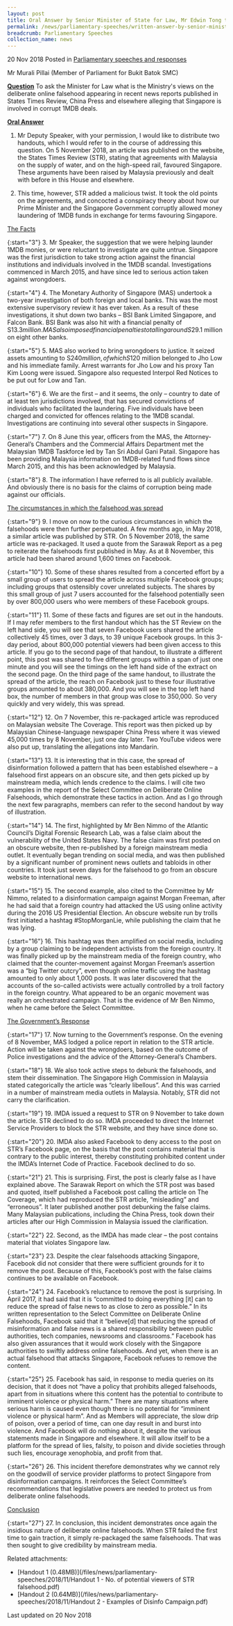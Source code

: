 ```yaml
---
layout: post
title: Oral Answer by Senior Minister of State for Law, Mr Edwin Tong to Parliamentary Question on Deliberate Online Falsehoods
permalink: /news/parliamentary-speeches/written-answer-by-senior-minister-of-state-edwin-tong-to-parliamentary-question-on-dof
breadcrumb: Parliamentary Speeches
collection_name: news
---
```


20 Nov 2018 Posted in [Parliamentary speeches and responses](/news/parliamentary-speeches)


Mr Murali Pillai (Member of Parliament for Bukit Batok SMC)

**<u>Question</u>**
To ask the Minister for Law what is the Ministry's views on the deliberate online falsehood appearing in recent news reports published in States Times Review, China Press and elsewhere alleging that Singapore is involved in corrupt 1MDB deals.


**<u>Oral Answer</u>**

1. Mr Deputy Speaker, with your permission, I would like to distribute two handouts, which I would refer to in the course of addressing this question. On 5 November 2018, an article was published on the website, the States Times Review (STR), stating that agreements with Malaysia on the supply of water, and on the high-speed rail, favoured Singapore. These arguments have been raised by Malaysia previously and dealt with before in this House and elsewhere.
 
2. This time, however, STR added a malicious twist. It took the old points on the agreements, and concocted a conspiracy theory about how our Prime Minister and the Singapore Government corruptly allowed money laundering of 1MDB funds in exchange for terms favouring Singapore.

<u>The Facts</u>

{:start="3"}
3. Mr Speaker, the suggestion that we were helping launder 1MDB monies, or were reluctant to investigate are quite untrue. Singapore was the first jurisdiction to take strong action against the financial institutions and individuals involved in the 1MDB scandal. Investigations commenced in March 2015, and have since led to serious action taken against wrongdoers.

{:start="4"}
4. The Monetary Authority of Singapore (MAS) undertook a two-year investigation of both foreign and local banks. This was the most extensive supervisory review it has ever taken. As a result of these investigations, it shut down two banks – BSI Bank Limited Singapore, and Falcon Bank. BSI Bank was also hit with a financial penalty of S$13.3 million. MAS also imposed financial penalties totalling around S$29.1 million on eight other banks.

{:start="5"}
5. MAS also worked to bring wrongdoers to justice. It seized assets amounting to S$240 million, of which S$120 million belonged to Jho Low and his immediate family.  Arrest warrants for Jho Low and his proxy Tan Kim Loong were issued. Singapore also requested Interpol Red Notices to be put out for Low and Tan.

{:start="6"}
6. We are the first – and it seems, the only – country to date of at least ten jurisdictions involved, that has secured convictions of individuals who facilitated the laundering. Five individuals have been charged and convicted for offences relating to the 1MDB scandal. Investigations are continuing into several other suspects in Singapore.

{:start="7"}
7. On 8 June this year, officers from the MAS, the Attorney-General’s Chambers and the Commercial Affairs Department met the Malaysian 1MDB Taskforce led by Tan Sri Abdul Gani Patail. Singapore has been providing Malaysia information on 1MDB-related fund flows since March 2015, and this has been acknowledged by Malaysia.

{:start="8"}
8. The information I have referred to is all publicly available. And obviously there is no basis for the claims of corruption being made against our officials.

<u>The circumstances in which the falsehood was spread</u>


{:start="9"}
9. I move on now to the curious circumstances in which the falsehoods were then further perpetuated. A few months ago, in May 2018, a similar article was published by STR. On 5 November 2018, the same article was re-packaged. It used a quote from the Sarawak Report as a peg to reiterate the falsehoods first published in May. As at 8 November, this article had been shared around 1,600 times on Facebook.


{:start="10"}
10. Some of these shares resulted from a concerted effort by a small group of users to spread the article across multiple Facebook groups; including groups that ostensibly cover unrelated subjects. The shares by this small group of just 7 users accounted for the falsehood potentially seen by over 800,000 users who were members of these Facebook groups.


{:start="11"}
11. Some of these facts and figures are set out in the handouts. If I may refer members to the first handout which has the ST Review on the left hand side, you will see that seven Facebook users shared the article collectively 45 times, over 3 days, to 39 unique Facebook groups. In this 3-day period, about 800,000 potential viewers had been given access to this article. If you go to the second page of that handout, to illustrate a different point, this post was shared to five different groups within a span of just one minute and you will see the timings on the left hand side of the extract on the second page. On the third page of the same handout, to illustrate the spread of the article, the reach on Facebook just to these four illustrative groups amounted to about 380,000. And you will see in the top left hand box, the number of members in that group was close to 350,000. So very quickly and very widely, this was spread.


{:start="12"}
12. On 7 November, this re-packaged article was reproduced on Malaysian website The Coverage. This report was then picked up by Malaysian Chinese-language newspaper China Press where it was viewed 45,000 times by 8 November, just one day later. Two YouTube videos were also put up, translating the allegations into Mandarin.


{:start="13"}
13. It is interesting that in this case, the spread of disinformation followed a pattern that has been established elsewhere – a falsehood first appears on an obscure site, and then gets picked up by mainstream media, which lends credence to the claims. I will cite two examples in the report of the Select Committee on Deliberate Online Falsehoods, which demonstrate these tactics in action. And as I go through the next few paragraphs, members can refer to the second handout by way of illustration.


{:start="14"}
14. The first, highlighted by Mr Ben Nimmo of the Atlantic Council’s Digital Forensic Research Lab, was a false claim about the vulnerability of the United States Navy. The false claim was first posted on an obscure website, then re-published by a foreign mainstream media outlet. It eventually began trending on social media, and was then published by a significant number of prominent news outlets and tabloids in other countries. It took just seven days for the falsehood to go from an obscure website to international news.


{:start="15"}
15. The second example, also cited to the Committee by Mr Nimmo, related to a disinformation campaign against Morgan Freeman, after he had said that a foreign country had attacked the US using online activity during the 2016 US Presidential Election. An obscure website run by trolls first initiated a hashtag #StopMorganLie, while publishing the claim that he was lying.


{:start="16"}
16. This hashtag was then amplified on social media, including by a group claiming to be independent activists from the foreign country. It was finally picked up by the mainstream media of the foreign country, who claimed that the counter-movement against Morgan Freeman’s assertion was a “big Twitter outcry”, even though online traffic using the hashtag amounted to only about 1,000 posts. It was later discovered that the accounts of the so-called activists were actually controlled by a troll factory in the foreign country. What appeared to be an organic movement was really an orchestrated campaign. That is the evidence of Mr Ben Nimmo, when he came before the Select Committee.

<u>The Government’s Response</u>

{:start="17"}
17. Now turning to the Government’s response. On the evening of 8 November, MAS lodged a police report in relation to the STR article. Action will be taken against the wrongdoers, based on the outcome of Police investigations and the advice of the Attorney-General’s Chambers.
 
{:start="18"} 
18. We also took active steps to debunk the falsehoods, and stem their dissemination. The Singapore High Commission in Malaysia stated categorically the article was “clearly libellous”. And this was carried in a number of mainstream media outlets in Malaysia. Notably, STR did not carry the clarification.

{:start="19"}
19. IMDA issued a request to STR on 9 November to take down the article. STR declined to do so. IMDA proceeded to direct the Internet Service Providers to block the STR website, and they have since done so.

{:start="20"}
20. IMDA also asked Facebook to deny access to the post on STR’s Facebook page, on the basis that the post contains material that is contrary to the public interest, thereby constituting prohibited content under the IMDA’s Internet Code of Practice. Facebook declined to do so.

{:start="21"}
21. This is surprising. First, the post is clearly false as I have explained above. The Sarawak Report on which the STR post was based and quoted, itself published a Facebook post calling the article on The Coverage, which had reproduced the STR article, “misleading” and “erroneous”. It later published another post debunking the false claims. Many Malaysian publications, including the China Press, took down their articles after our High Commission in Malaysia issued the clarification.

{:start="22"}
22. Second, as the IMDA has made clear – the post contains material that violates Singapore law.

{:start="23"}
23. Despite the clear falsehoods attacking Singapore, Facebook did not consider that there were sufficient grounds for it to remove the post. Because of this, Facebook’s post with the false claims continues to be available on Facebook.

{:start="24"}
24. Facebook’s reluctance to remove the post is surprising. In April 2017, it had said that it is “committed to doing everything [it] can to reduce the spread of false news to as close to zero as possible.” In its written representation to the Select Committee on Deliberate Online Falsehoods, Facebook said that it “believe[d] that reducing the spread of misinformation and false news is a shared responsibility between public authorities, tech companies, newsrooms and classrooms.” Facebook has also given assurances that it would work closely with the Singapore authorities to swiftly address online falsehoods. And yet, when there is an actual falsehood that attacks Singapore, Facebook refuses to remove the content.

{:start="25"}
25. Facebook has said, in response to media queries on its decision, that it does not “have a policy that prohibits alleged falsehoods, apart from in situations where this content has the potential to contribute to imminent violence or physical harm.” There are many situations where serious harm is caused even though there is no potential for “imminent violence or physical harm”.  And as Members will appreciate, the slow drip of poison, over a period of time, can one day result in and burst into violence. And Facebook will do nothing about it, despite the various statements made in Singapore and elsewhere. It will allow itself to be a platform for the spread of lies, falsity, to poison and divide societies through such lies, encourage xenophobia, and profit from that.

{:start="26"}
26. This incident therefore demonstrates why we cannot rely on the goodwill of service provider platforms to protect Singapore from disinformation campaigns. It reinforces the Select Committee’s recommendations that legislative powers are needed to protect us from deliberate online falsehoods.


<u>Conclusion</u>


{:start="27"}
27. In conclusion, this incident demonstrates once again the insidious nature of deliberate online falsehoods. When STR failed the first time to gain traction, it simply re-packaged the same falsehoods. That was then sought to give credibility by mainstream media.

Related attachments: 
* [Handout 1 (0.48MB)](/files/news/parliamentary-speeches/2018/11/Handout 1 - No. of potential viewers of STR falsehood.pdf)
* [Handout 2 (0.64MB)](/files/news/parliamentary-speeches/2018/11/Handout 2 - Examples of Disinfo Campaign.pdf)

<p class="right-side-updated">Last updated on 20 Nov 2018</p> 
